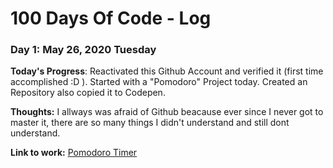 # 100 Days Of Code - Log

### Day 1: May 26, 2020 Tuesday

**Today's Progress**: Reactivated this Github Account and verified it (first time accomplished :D ). Started with a "Pomodoro" Project today. Created an Repository also copied it to Codepen. 

**Thoughts:** I allways was afraid of Github beacause ever since I never got to master it, there are so many things I didn't understand and still dont understand. 

**Link to work:** [Pomodoro Timer](https://github.com/DavidMotz/PomodoroTimer)

